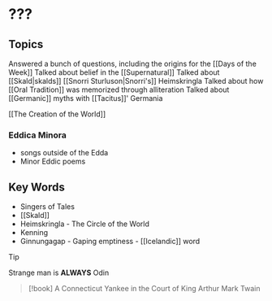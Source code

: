 
# ???
## Topics
Answered a bunch of questions, including the origins for the [[Days of the Week]]
Talked about belief in the [[Supernatural]]
Talked about [[Skald|skalds]]
[[Snorri Sturluson|Snorri's]] Heimskringla
Talked about how [[Oral Tradition]] was memorized through alliteration
Talked about [[Germanic]] myths with [[Tacitus]]' Germania

[[The Creation of the World]]
### Eddica Minora
- songs outside of the Edda
- Minor Eddic poems
## Key Words
- Singers of Tales
- [[Skald]]
- Heimskringla - The Circle of the World
- Kenning
- Ginnungagap - Gaping emptiness - [[Icelandic]] word

>[!tip]
>Strange man is **ALWAYS** Odin

>[!book]
>A Connecticut Yankee in the Court of King Arthur
>Mark Twain

